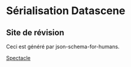 # Sérialisation Datascene

## Site de révision
Ceci est généré par json-schema-for-humans. 

[Spectacle](spectacle.html)


